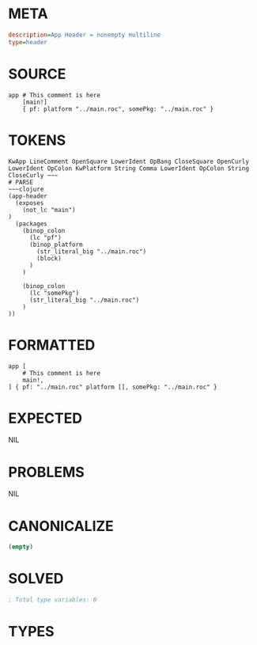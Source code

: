 # META
~~~ini
description=App Header = nonempty multiline
type=header
~~~
# SOURCE
~~~roc
app # This comment is here
	[main!]
	{ pf: platform "../main.roc", somePkg: "../main.roc" }
~~~
# TOKENS
~~~text
KwApp LineComment OpenSquare LowerIdent OpBang CloseSquare OpenCurly LowerIdent OpColon KwPlatform String Comma LowerIdent OpColon String CloseCurly ~~~
# PARSE
~~~clojure
(app-header
  (exposes
    (not_lc "main")
)
  (packages
    (binop_colon
      (lc "pf")
      (binop_platform
        (str_literal_big "../main.roc")
        (block)
      )
    )

    (binop_colon
      (lc "somePkg")
      (str_literal_big "../main.roc")
    )
))
~~~
# FORMATTED
~~~roc
app [
	# This comment is here
	main!,
] { pf: "../main.roc" platform [], somePkg: "../main.roc" }
~~~
# EXPECTED
NIL
# PROBLEMS
NIL
# CANONICALIZE
~~~clojure
(empty)
~~~
# SOLVED
~~~clojure
; Total type variables: 0
~~~
# TYPES
~~~roc
~~~
